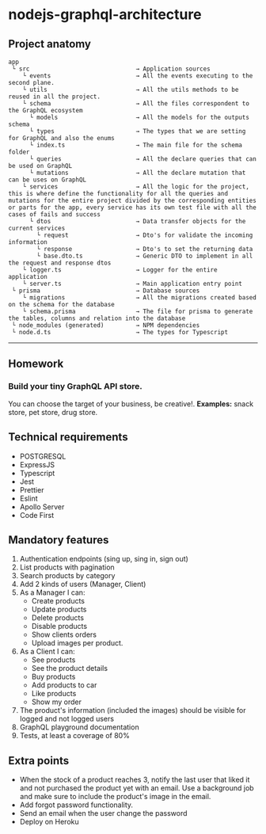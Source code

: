 # nodejs-graphql-architecture

## Project anatomy

```
app
 └ src                              → Application sources
    └ events                        → All the events executing to the second plane.
    └ utils                         → All the utils methods to be reused in all the project.
    └ schema                        → All the files correspondent to the GraphQL ecosystem
      └ models                      → All the models for the outputs schema
      └ types                       → The types that we are setting for GraphQL and also the enums
      └ index.ts                    → The main file for the schema folder
      └ queries                     → All the declare queries that can be used on GraphQL
      └ mutations                   → All the declare mutation that can be uses on GraphQL
    └ services                      → All the logic for the project, this is where define the functionality for all the queries and mutations for the entire project divided by the corresponding entities or parts for the app, every service has its own test file with all the cases of fails and success
      └ dtos                        → Data transfer objects for the current services
        └ request                   → Dto's for validate the incoming information
        └ response                  → Dto's to set the returning data
        └ base.dto.ts               → Generic DTO to implement in all the request and response dtos
    └ logger.ts                     → Logger for the entire application
    └ server.ts                     → Main application entry point
 └ prisma                           → Database sources
    └ migrations                    → All the migrations created based on the schema for the database
    └ schema.prisma                 → The file for prisma to generate the tables, columns and relation into the database
 └ node_modules (generated)         → NPM dependencies
 └ node.d.ts                        → The types for Typescript
```

<hr>

## Homework

### Build your tiny GraphQL API store.

You can choose the target of your business, be creative!.
**Examples:** snack store, pet store, drug store.

## Technical requirements

- POSTGRESQL
- ExpressJS
- Typescript
- Jest
- Prettier
- Eslint
- Apollo Server
- Code First

## Mandatory features

1. Authentication endpoints (sing up, sing in, sign out)
2. List products with pagination
3. Search products by category
4. Add 2 kinds of users (Manager, Client)
5. As a Manager I can:
   - Create products
   - Update products
   - Delete products
   - Disable products
   - Show clients orders
   - Upload images per product.
6. As a Client I can:
   - See products
   - See the product details
   - Buy products
   - Add products to car
   - Like products
   - Show my order
7. The product's information (included the images) should be visible for logged and not logged users
8. GraphQL playground documentation
9. Tests, at least a coverage of 80%

## Extra points

- When the stock of a product reaches 3, notify the last user that liked it and not purchased the product yet with an email. Use a background job and make sure to include the product's image in the email.
- Add forgot password functionality.
- Send an email when the user change the password
- Deploy on Heroku
